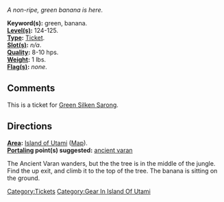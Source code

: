 *A non-ripe, green banana is here.*

**Keyword(s):** green, banana.  
**[Level(s)](Object_Level.md "wikilink"):** 124-125.  
**[Type](:Category:_Object_Types.md "wikilink"):**
[Ticket](:Category:_Tickets.md "wikilink").  
**[Slot(s)](Object_Slots.md "wikilink"):** *n/a*.  
**[Quality](Object_Quality.md "wikilink"):** 8-10 hps.  
**[Weight](Object_Weight.md "wikilink"):** 1 lbs.  
**[Flag(s)](:Category:_Object_Flags.md "wikilink"):** *none*.  

## Comments

This is a ticket for [Green Silken
Sarong](Green_Silken_Sarong "wikilink").

## Directions

**[Area](:Category:_Areas.md "wikilink"):** [Island of
Utami](:Category:_Island_Of_Utami.md "wikilink")
([Map](Island_Of_Utami_Map.md "wikilink")).  
**[Portaling](Portal.md "wikilink") point(s) suggested:** [ancient
varan](Ancient_Varan.md "wikilink")

The Ancient Varan wanders, but the the tree is in the middle of the
jungle. Find the up exit, and climb it to the top of the tree. The
banana is sitting on the ground.

[Category:Tickets](Category:Tickets "wikilink") [Category:Gear In Island
Of Utami](Category:Gear_In_Island_Of_Utami "wikilink")
